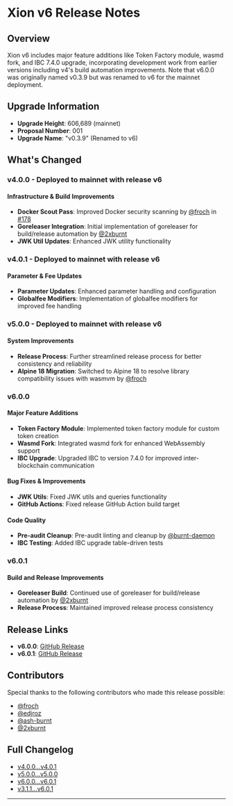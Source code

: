 # Xion v6 Release Notes

## Overview

Xion v6 includes major feature additions like Token Factory module, wasmd fork, and IBC 7.4.0 upgrade, incorporating development work from earlier versions including v4's build automation improvements. Note that v6.0.0 was originally named v0.3.9 but was renamed to v6 for the mainnet deployment.

## Upgrade Information

- **Upgrade Height**: 606,689 (mainnet)
- **Proposal Number**: 001
- **Upgrade Name**: "v0.3.9" (Renamed to v6)

## What's Changed

### v4.0.0 - Deployed to mainnet with release v6

#### Infrastructure & Build Improvements

- **Docker Scout Pass**: Improved Docker security scanning by [@froch](https://github.com/froch) in [#178](https://github.com/burnt-labs/xion/pull/178)
- **Goreleaser Integration**: Initial implementation of goreleaser for build/release automation by [@2xburnt](https://github.com/2xburnt)
- **JWK Util Updates**: Enhanced JWK utility functionality

### v4.0.1 - Deployed to mainnet with release v6

#### Parameter & Fee Updates

- **Parameter Updates**: Enhanced parameter handling and configuration
- **Globalfee Modifiers**: Implementation of globalfee modifiers for improved fee handling

### v5.0.0 - Deployed to mainnet with release v6

#### System Improvements

- **Release Process**: Further streamlined release process for better consistency and reliability
- **Alpine 18 Migration**: Switched to Alpine 18 to resolve library compatibility issues with wasmvm by [@froch](https://github.com/froch)

### v6.0.0

#### Major Feature Additions

- **Token Factory Module**: Implemented token factory module for custom token creation
- **Wasmd Fork**: Integrated wasmd fork for enhanced WebAssembly support
- **IBC Upgrade**: Upgraded IBC to version 7.4.0 for improved inter-blockchain communication

#### Bug Fixes & Improvements

- **JWK Utils**: Fixed JWK utils and queries functionality
- **GitHub Actions**: Fixed release GitHub Action build target

#### Code Quality

- **Pre-audit Cleanup**: Pre-audit linting and cleanup by [@burnt-daemon](https://github.com/burnt-daemon)
- **IBC Testing**: Added IBC upgrade table-driven tests

### v6.0.1

#### Build and Release Improvements

- **Goreleaser Build**: Continued use of goreleaser for build/release automation by [@2xburnt](https://github.com/2xburnt)
- **Release Process**: Maintained improved release process consistency

## Release Links

- **v6.0.0**: [GitHub Release](https://github.com/burnt-labs/xion/releases/tag/v6.0.0)
- **v6.0.1**: [GitHub Release](https://github.com/burnt-labs/xion/releases/tag/v6.0.1)

## Contributors

Special thanks to the following contributors who made this release possible:

- [@froch](https://github.com/froch)
- [@edjroz](https://github.com/edjroz)
- [@ash-burnt](https://github.com/ash-burnt)
- [@2xburnt](https://github.com/2xburnt)

## Full Changelog

- [v4.0.0...v4.0.1](https://github.com/burnt-labs/xion/compare/v4.0.0...v4.0.1)
- [v5.0.0...v5.0.0](https://github.com/burnt-labs/xion/compare/v4.0.1...v5.0.0)
- [v6.0.0...v6.0.1](https://github.com/burnt-labs/xion/compare/v6.0.0...v6.0.1)
- [v3.1.1...v6.0.1](https://github.com/burnt-labs/xion/compare/v3.1.1...v6.0.1)

---

